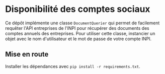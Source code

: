 # Disponibilité des comptes sociaux

Ce dépôt implémente une classe `DocumentQuerier` qui permet de facilement requêter l'API entreprises de l'INPI pour récupérer des documents 
des comptes annuels des entreprises. Pour utiliser cette classe, instancier un objet avec le nom d'utilisateur et le mot de passe de votre compte
INPI.

## Mise en route

Installer les dépendances avec `pip install -r requirements.txt`.

